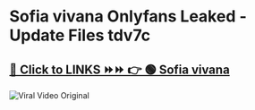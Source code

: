 
 # Sofia vivana Onlyfans Leaked - Update Files tdv7c

## <h2><a href="https://clipsfans.com/Sofia_vivana&ref=git">🔗 Click to LINKS ⏩⏩ 👉 🟢 Sofia vivana </a></h2>

<a href="https://clipsfans.com/Sofia_vivana&ref=git" rel="nofollow" data-target="animated-image.originalLink"><img src="https://i.ibb.co.com/xMMVF88/686577567.gif" alt="Viral Video Original" style="max-width: 100%; display: inline-block;" data-target="animated-image.originalImage"></a>

